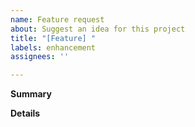```yaml
---
name: Feature request
about: Suggest an idea for this project
title: "[Feature] "
labels: enhancement
assignees: ''

---
```


**Summary**
<!-- A short summary (1-3 sentences) explaining the feature that you would like introduced -->

**Details**
<!-- Info on how this feature could be implemented, suggestions for consideration & any other useful details -->

